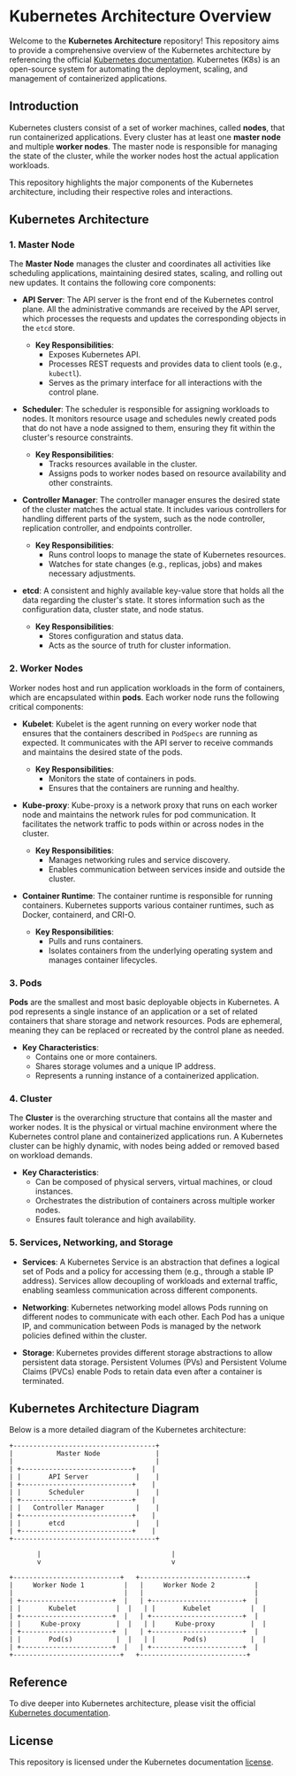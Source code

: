 # Kubernetes Architecture Overview

Welcome to the **Kubernetes Architecture** repository! This repository aims to provide a comprehensive overview of the Kubernetes architecture by referencing the official [Kubernetes documentation](https://kubernetes.io/docs/concepts/architecture/). Kubernetes (K8s) is an open-source system for automating the deployment, scaling, and management of containerized applications.

## Introduction

Kubernetes clusters consist of a set of worker machines, called **nodes**, that run containerized applications. Every cluster has at least one **master node** and multiple **worker nodes**. The master node is responsible for managing the state of the cluster, while the worker nodes host the actual application workloads.

This repository highlights the major components of the Kubernetes architecture, including their respective roles and interactions.

## Kubernetes Architecture

### 1. Master Node

The **Master Node** manages the cluster and coordinates all activities like scheduling applications, maintaining desired states, scaling, and rolling out new updates. It contains the following core components:

- **API Server**: The API server is the front end of the Kubernetes control plane. All the administrative commands are received by the API server, which processes the requests and updates the corresponding objects in the `etcd` store.

  - **Key Responsibilities**:
    - Exposes Kubernetes API.
    - Processes REST requests and provides data to client tools (e.g., `kubectl`).
    - Serves as the primary interface for all interactions with the control plane.

- **Scheduler**: The scheduler is responsible for assigning workloads to nodes. It monitors resource usage and schedules newly created pods that do not have a node assigned to them, ensuring they fit within the cluster's resource constraints.

  - **Key Responsibilities**:
    - Tracks resources available in the cluster.
    - Assigns pods to worker nodes based on resource availability and other constraints.

- **Controller Manager**: The controller manager ensures the desired state of the cluster matches the actual state. It includes various controllers for handling different parts of the system, such as the node controller, replication controller, and endpoints controller.

  - **Key Responsibilities**:
    - Runs control loops to manage the state of Kubernetes resources.
    - Watches for state changes (e.g., replicas, jobs) and makes necessary adjustments.

- **etcd**: A consistent and highly available key-value store that holds all the data regarding the cluster's state. It stores information such as the configuration data, cluster state, and node status.

  - **Key Responsibilities**:
    - Stores configuration and status data.
    - Acts as the source of truth for cluster information.

### 2. Worker Nodes

Worker nodes host and run application workloads in the form of containers, which are encapsulated within **pods**. Each worker node runs the following critical components:

- **Kubelet**: Kubelet is the agent running on every worker node that ensures that the containers described in `PodSpecs` are running as expected. It communicates with the API server to receive commands and maintains the desired state of the pods.

  - **Key Responsibilities**:
    - Monitors the state of containers in pods.
    - Ensures that the containers are running and healthy.

- **Kube-proxy**: Kube-proxy is a network proxy that runs on each worker node and maintains the network rules for pod communication. It facilitates the network traffic to pods within or across nodes in the cluster.

  - **Key Responsibilities**:
    - Manages networking rules and service discovery.
    - Enables communication between services inside and outside the cluster.

- **Container Runtime**: The container runtime is responsible for running containers. Kubernetes supports various container runtimes, such as Docker, containerd, and CRI-O.

  - **Key Responsibilities**:
    - Pulls and runs containers.
    - Isolates containers from the underlying operating system and manages container lifecycles.

### 3. Pods

**Pods** are the smallest and most basic deployable objects in Kubernetes. A pod represents a single instance of an application or a set of related containers that share storage and network resources. Pods are ephemeral, meaning they can be replaced or recreated by the control plane as needed.

- **Key Characteristics**:
  - Contains one or more containers.
  - Shares storage volumes and a unique IP address.
  - Represents a running instance of a containerized application.

### 4. Cluster

The **Cluster** is the overarching structure that contains all the master and worker nodes. It is the physical or virtual machine environment where the Kubernetes control plane and containerized applications run. A Kubernetes cluster can be highly dynamic, with nodes being added or removed based on workload demands.

- **Key Characteristics**:
  - Can be composed of physical servers, virtual machines, or cloud instances.
  - Orchestrates the distribution of containers across multiple worker nodes.
  - Ensures fault tolerance and high availability.

### 5. Services, Networking, and Storage

- **Services**: A Kubernetes Service is an abstraction that defines a logical set of Pods and a policy for accessing them (e.g., through a stable IP address). Services allow decoupling of workloads and external traffic, enabling seamless communication across different components.

- **Networking**: Kubernetes networking model allows Pods running on different nodes to communicate with each other. Each Pod has a unique IP, and communication between Pods is managed by the network policies defined within the cluster.

- **Storage**: Kubernetes provides different storage abstractions to allow persistent data storage. Persistent Volumes (PVs) and Persistent Volume Claims (PVCs) enable Pods to retain data even after a container is terminated.

## Kubernetes Architecture Diagram

Below is a more detailed diagram of the Kubernetes architecture:

```plaintext
+------------------------------------+
|           Master Node              |
|                                    |
| +----------------------------+    |
| |       API Server            |    |
| +----------------------------+    |
| |       Scheduler             |    |
| +----------------------------+    |
| |   Controller Manager        |    |
| +----------------------------+    |
| |       etcd                  |    |
| +----------------------------+    |
+------------------------------------+

       |                                 |
       v                                 v

+---------------------------+   +---------------------------+
|     Worker Node 1          |   |     Worker Node 2          |
|                            |   |                            |
| +-----------------------+  |   | +-----------------------+  |
| |       Kubelet          |  |   | |       Kubelet          |  |
| +-----------------------+  |   | +-----------------------+  |
| |     Kube-proxy         |  |   | |     Kube-proxy         |  |
| +-----------------------+  |   | +-----------------------+  |
| |       Pod(s)           |  |   | |       Pod(s)           |  |
| +-----------------------+  |   | +-----------------------+  |
+---------------------------+   +---------------------------+
```

## Reference

To dive deeper into Kubernetes architecture, please visit the official [Kubernetes documentation](https://kubernetes.io/docs/concepts/architecture/).

## License

This repository is licensed under the Kubernetes documentation [license](https://kubernetes.io/docs/home/).
